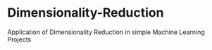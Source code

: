# Dimensionality-Reduction
Application of Dimensionality Reduction in simple Machine Learning Projects
